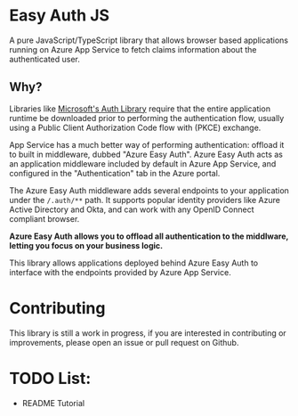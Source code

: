 # Easy Auth JS

A pure JavaScript/TypeScript library that allows browser based applications
running on Azure App Service to fetch claims information about the
authenticated user.

## Why?

Libraries like [Microsoft's Auth Library](https://github.com/AzureAD/microsoft-authentication-library-for-js)
require that the entire application runtime be downloaded prior to performing
the authentication flow, usually using a Public Client Authorization Code
flow with (PKCE) exchange.

App Service has a much better way of performing authentication: offload
it to built in middleware, dubbed "Azure Easy Auth". Azure Easy Auth
acts as an application middleware included by default in Azure App
Service, and configured in the "Authentication" tab in the Azure portal.

The Azure Easy Auth middleware adds several endpoints to your application
under the `/.auth/**` path. It supports popular identity providers like 
Azure Active Directory and Okta, and can work with any OpenID Connect
compliant browser.

**Azure Easy Auth allows you to offload all authentication to the middlware,**
**letting you focus on your business logic.**

This library allows applications deployed behind Azure Easy Auth to
interface with the endpoints provided by Azure App Service.

# Contributing
This library is still a work in progress, if you are interested in
contributing or improvements, please open an issue or pull request
on Github.

# TODO List: 
- README Tutorial 